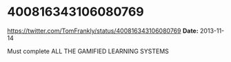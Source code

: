 # 400816343106080769
https://twitter.com/TomFrankly/status/400816343106080769
**Date:** 2013-11-14

Must complete ALL THE GAMIFIED LEARNING SYSTEMS
